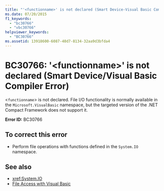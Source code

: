 ```yaml
---
title: "'<functionname>' is not declared (Smart Device-Visual Basic Compiler Error)"
ms.date: 07/20/2015
f1_keywords:
  - "bc30766"
  - "vbc30766"
helpviewer_keywords:
  - "BC30766"
ms.assetid: 13918600-6087-40d7-8134-32aa9d3bfda4
---
```

# BC30766: '\<functionname>' is not declared (Smart Device/Visual Basic Compiler Error)

<`functionname`> is not declared. File I/O functionality is normally available in the `Microsoft.VisualBasic` namespace, but the targeted version of the .NET Compact Framework does not support it.

 **Error ID:** BC30766

## To correct this error

- Perform file operations with functions defined in the `System.IO` namespace.

## See also

- <xref:System.IO>
- [File Access with Visual Basic](../../developing-apps/programming/drives-directories-files/file-access.md)
